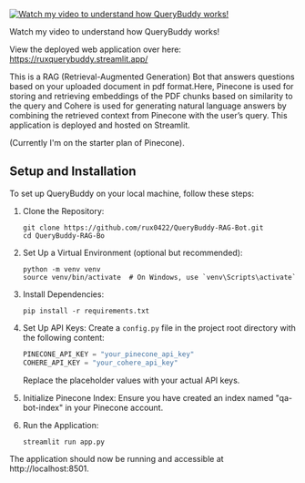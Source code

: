 
[![Watch my video to understand how QueryBuddy works!](https://img.youtube.com/vi/TnIAl9ICmtk/0.jpg)](https://www.youtube.com/watch?v=TnIAl9ICmtk)

Watch my video to understand how QueryBuddy works!

View the deployed web application over here: https://ruxquerybuddy.streamlit.app/

This is a RAG (Retrieval-Augmented Generation) Bot that answers questions based on your uploaded document in pdf format.Here, Pinecone is used for storing and retrieving embeddings of the PDF chunks based on similarity to the query and Cohere is used for generating natural language answers by combining the retrieved context from Pinecone with the user’s query. This application is deployed and hosted on Streamlit.

(Currently I'm on the starter plan of Pinecone).

## Setup and Installation

To set up QueryBuddy on your local machine, follow these steps:

1. Clone the Repository:
   ```
   git clone https://github.com/rux0422/QueryBuddy-RAG-Bot.git
   cd QueryBuddy-RAG-Bo
   ```

2. Set Up a Virtual Environment (optional but recommended):
   ```
   python -m venv venv
   source venv/bin/activate  # On Windows, use `venv\Scripts\activate`
   ```

3. Install Dependencies:
   ```
   pip install -r requirements.txt
   ```

4. Set Up API Keys:
   Create a `config.py` file in the project root directory with the following content:
   ```python
   PINECONE_API_KEY = "your_pinecone_api_key"
   COHERE_API_KEY = "your_cohere_api_key"
   ```
   Replace the placeholder values with your actual API keys.

5. Initialize Pinecone Index:
   Ensure you have created an index named "qa-bot-index" in your Pinecone account.

6. Run the Application:
   ```
   streamlit run app.py
   ```

The application should now be running and accessible at http://localhost:8501.
